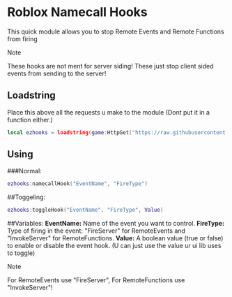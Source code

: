 # Roblox Namecall Hooks
This quick module allows you to stop Remote Events and Remote Functions from firing

> [!NOTE]
> These hooks are not ment for server siding! These just stop client sided events from sending to the server!

## Loadstring
Place this above all the requests u make to the module (Dont put it in a function either.)
```lua
local ezhooks = loadstring(game:HttpGet("https://raw.githubusercontent.com/HyptoHax/Hooks/main/hooks.lua"),true)();
```

## Using
###Normal:
```lua
ezhooks:namecallHook("EventName", "FireType")
```

##Toggeling:
```lua
ezhooks:toggleHook("EventName", "FireType", Value)
```

##Variables:
**EventName:** Name of the event you want to control.
**FireType:** Type of firing in the event: "FireServer" for RemoteEvents and "InvokeServer" for RemoteFunctions.
**Value:** A boolean value (true or false) to enable or disable the event hook. (U can just use the value ur ui lib uses to toggle)

> [!NOTE]
> For RemoteEvents use "FireServer", For RemoteFunctions use "InvokeServer"!
